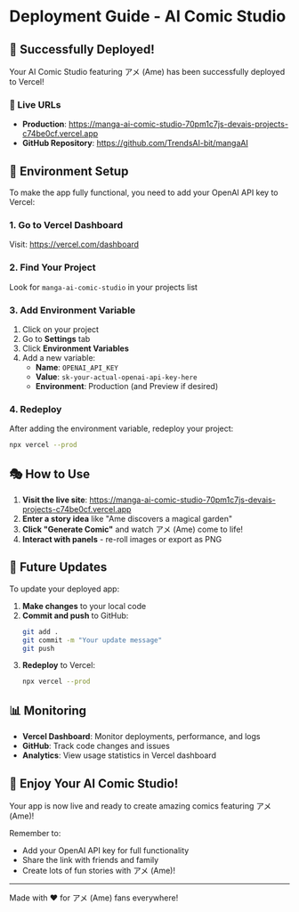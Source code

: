 # Deployment Guide - AI Comic Studio

## 🚀 Successfully Deployed!

Your AI Comic Studio featuring アメ (Ame) has been successfully deployed to Vercel!

### 📍 Live URLs

- **Production**: https://manga-ai-comic-studio-70pm1c7js-devais-projects-c74be0cf.vercel.app
- **GitHub Repository**: https://github.com/TrendsAI-bit/mangaAI

## 🔧 Environment Setup

To make the app fully functional, you need to add your OpenAI API key to Vercel:

### 1. Go to Vercel Dashboard
Visit: https://vercel.com/dashboard

### 2. Find Your Project
Look for `manga-ai-comic-studio` in your projects list

### 3. Add Environment Variable
1. Click on your project
2. Go to **Settings** tab
3. Click **Environment Variables**
4. Add a new variable:
   - **Name**: `OPENAI_API_KEY`
   - **Value**: `sk-your-actual-openai-api-key-here`
   - **Environment**: Production (and Preview if desired)

### 4. Redeploy
After adding the environment variable, redeploy your project:
```bash
npx vercel --prod
```

## 🎭 How to Use

1. **Visit the live site**: https://manga-ai-comic-studio-70pm1c7js-devais-projects-c74be0cf.vercel.app
2. **Enter a story idea** like "Ame discovers a magical garden"
3. **Click "Generate Comic"** and watch アメ (Ame) come to life!
4. **Interact with panels** - re-roll images or export as PNG

## 🔄 Future Updates

To update your deployed app:

1. **Make changes** to your local code
2. **Commit and push** to GitHub:
   ```bash
   git add .
   git commit -m "Your update message"
   git push
   ```
3. **Redeploy** to Vercel:
   ```bash
   npx vercel --prod
   ```

## 📊 Monitoring

- **Vercel Dashboard**: Monitor deployments, performance, and logs
- **GitHub**: Track code changes and issues
- **Analytics**: View usage statistics in Vercel dashboard

## 🎉 Enjoy Your AI Comic Studio!

Your app is now live and ready to create amazing comics featuring アメ (Ame)! 

Remember to:
- Add your OpenAI API key for full functionality
- Share the link with friends and family
- Create lots of fun stories with アメ (Ame)!

---

Made with ❤️ for アメ (Ame) fans everywhere!
